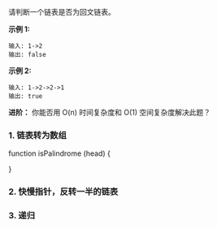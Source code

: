请判断一个链表是否为回文链表。

**示例 1:**
```
输入: 1->2
输出: false
```

**示例 2:**
```
输入: 1->2->2->1
输出: true
```

**进阶：**
你能否用 O(n) 时间复杂度和 O(1) 空间复杂度解决此题？

### 1. 链表转为数组
function isPalindrome (head) {
    
}

### 2. 快慢指针，反转一半的链表

### 3. 递归